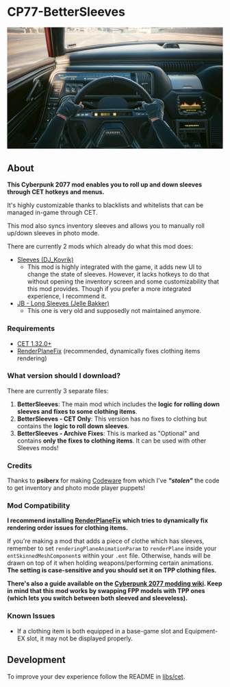 # CP77-BetterSleeves

![](preview.png)

## About

**This Cyberpunk 2077 mod enables you to roll up and down sleeves through CET hotkeys and menus.**

It's highly customizable thanks to blacklists and whitelists that can be managed in-game through CET.

This mod also syncs inventory sleeves and allows you to manually roll up/down sleeves in photo mode.

There are currently 2 mods which already do what this mod does:
- [Sleeves (DJ_Kovrik)](https://www.nexusmods.com/cyberpunk2077/mods/3309)
  - This mod is highly integrated with the game, it adds new UI to change the state of sleeves.
  However, it lacks hotkeys to do that without opening the inventory screen and some customizability
  that this mod provides. Though if you prefer a more integrated experience, I recommend it.
- [JB - Long Sleeves (Jelle Bakker)](https://www.nexusmods.com/cyberpunk2077/mods/987)
  - This one is very old and supposedly not maintained anymore.

### Requirements

- [CET 1.32.0+](https://github.com/yamashi/CyberEngineTweaks)
- [RenderPlaneFix](https://github.com/Marco4413/CP77-RenderPlaneFix) (recommended, dynamically fixes clothing items rendering)

### What version should I download?

There are currently 3 separate files:
1. **BetterSleeves**: The main mod which includes the **logic for rolling down sleeves and fixes to some clothing items**.
2. **BetterSleeves - CET Only**: This version has no fixes to clothing but contains the **logic to roll down sleeves**.
3. **BetterSleeves - Archive Fixes**: This is marked as "Optional" and contains **only the fixes to clothing items**. It can be used with other Sleeves mods!

### Credits

Thanks to **psiberx** for making [Codeware](https://github.com/psiberx/cp2077-codeware/)
from which I've ***"stolen"*** the code to get inventory and photo mode player puppets!

### Mod Compatibility

**I recommend installing [RenderPlaneFix](https://github.com/Marco4413/CP77-RenderPlaneFix) which tries to dynamically fix rendering order issues for clothing items.**

If you're making a mod that adds a piece of clothe which has sleeves, remember to set `renderingPlaneAnimationParam` to `renderPlane`
inside your `entSkinnedMeshComponent`s within your `.ent` file. Otherwise, hands will be drawn on top of it when holding weapons/performing
certain animations.
**The setting is case-sensitive and you should set it on TPP clothing files.**

**There's also a guide available on the [Cyberpunk 2077 modding wiki](https://wiki.redmodding.org/cyberpunk-2077-modding/for-mod-creators/modding-guides/items-equipment/first-person-perspective-fixes#problem-1-your-sleeves-render-behind-your-arms).
Keep in mind that this mod works by swapping FPP models with TPP ones (which lets you switch between both sleeved and sleeveless).**

### Known Issues

- If a clothing item is both equipped in a base-game slot and Equipment-EX slot, it may not be displayed properly.

## Development

To improve your dev experience follow the README in [libs/cet](libs/cet).
